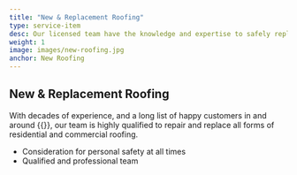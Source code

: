 ```yaml
---
title: "New & Replacement Roofing"
type: service-item
desc: Our licensed team have the knowledge and expertise to safely replace any roof.
weight: 1
image: images/new-roofing.jpg
anchor: New Roofing
---
```

## New & Replacement Roofing

With decades of experience, and a long list of happy customers in and around {{<towncity>}}, our team is highly qualified to repair and replace all forms of residential and commercial roofing.

* Consideration for personal safety at all times
* Qualified and professional team